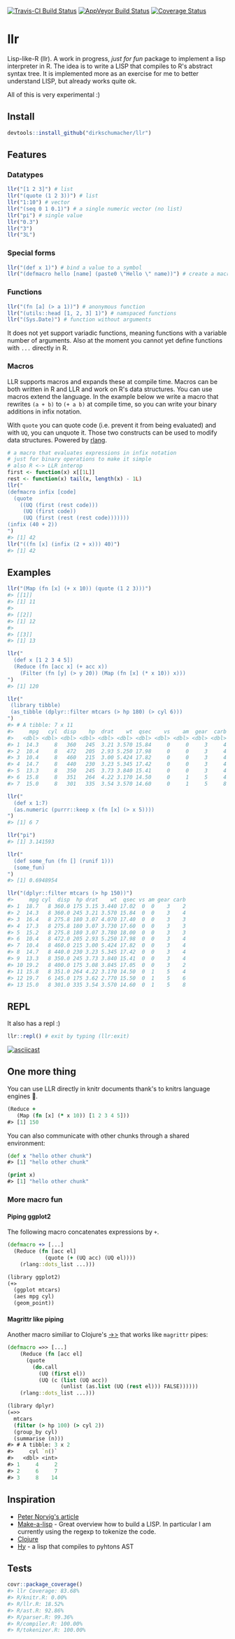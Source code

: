 [![Travis-CI Build Status](https://travis-ci.org/dirkschumacher/llr.svg?branch=master)](https://travis-ci.org/dirkschumacher/llr) [![AppVeyor Build Status](https://ci.appveyor.com/api/projects/status/github/dirkschumacher/llr?branch=master&svg=true)](https://ci.appveyor.com/project/dirkschumacher/llr) [![Coverage Status](https://img.shields.io/codecov/c/github/dirkschumacher/llr/master.svg)](https://codecov.io/github/dirkschumacher/llr?branch=master)

llr
===

Lisp-like-R (llr). A work in progress, *just for fun* package to implement a lisp interpreter in R. The idea is to write a LISP that compiles to R's abstract syntax tree. It is implemented more as an exercise for me to better understand LISP, but already works quite ok.

All of this is very experimental :)

Install
-------

``` r
devtools::install_github("dirkschumacher/llr")
```

Features
--------

### Datatypes

``` r
llr("[1 2 3]") # list
llr("(quote (1 2 3))") # list
llr("1:10") # vector
llr("(seq 0 1 0.1)") # a single numeric vector (no list)
llr("pi") # single value
llr("0.3")
llr("3")
llr("3L")
```

### Special forms

``` r
llr("(def x 1)") # bind a value to a symbol
llr("(defmacro hello [name] (paste0 \"Hello \" name))") # create a macro
```

### Functions

``` r
llr("(fn [a] (> a 1))") # anonymous function
llr("(utils::head [1, 2, 3] 1)") # namspaced functions
llr("(Sys.Date)") # function without arguments
```

It does not yet support variadic functions, meaning functions with a variable number of arguments. Also at the moment you cannot yet define functions with `...` directly in R.

### Macros

LLR supports macros and expands these at compile time. Macros can be both written in R and LLR and work on R's data structures. You can use macros extend the language. In the example below we write a macro that rewrites `(a + b)` to `(+ a b)` at compile time, so you can write your binary additions in infix notation.

With `quote` you can quote code (i.e. prevent it from being evaluated) and with `UQ`, you can unquote it. Those two constructs can be used to modify data structures. Powered by [rlang](https://github.com/tidyverse/rlang).

``` r
# a macro that evaluates expressions in infix notation
# just for binary operations to make it simple
# also R <-> LLR interop
first <- function(x) x[[1L]]
rest <- function(x) tail(x, length(x) - 1L)
llr("
(defmacro infix [code]
  (quote
    ((UQ (first (rest code)))
     (UQ (first code))
     (UQ (first (rest (rest code)))))))    
(infix (40 + 2))
")
#> [1] 42
llr("((fn [x] (infix (2 + x))) 40)")
#> [1] 42
```

Examples
--------

``` r
llr("(Map (fn [x] (+ x 10)) (quote (1 2 3)))")
#> [[1]]
#> [1] 11
#> 
#> [[2]]
#> [1] 12
#> 
#> [[3]]
#> [1] 13
```

``` r
llr("
  (def x [1 2 3 4 5])
  (Reduce (fn [acc x] (+ acc x)) 
    (Filter (fn [y] (> y 20)) (Map (fn [x] (* x 10)) x)))
")
#> [1] 120
```

``` r
llr("
 (library tibble)
 (as_tibble (dplyr::filter mtcars (> hp 180) (> cyl 6)))
")
#> # A tibble: 7 x 11
#>     mpg   cyl  disp    hp  drat    wt  qsec    vs    am  gear  carb
#>   <dbl> <dbl> <dbl> <dbl> <dbl> <dbl> <dbl> <dbl> <dbl> <dbl> <dbl>
#> 1  14.3     8   360   245  3.21 3.570 15.84     0     0     3     4
#> 2  10.4     8   472   205  2.93 5.250 17.98     0     0     3     4
#> 3  10.4     8   460   215  3.00 5.424 17.82     0     0     3     4
#> 4  14.7     8   440   230  3.23 5.345 17.42     0     0     3     4
#> 5  13.3     8   350   245  3.73 3.840 15.41     0     0     3     4
#> 6  15.8     8   351   264  4.22 3.170 14.50     0     1     5     4
#> 7  15.0     8   301   335  3.54 3.570 14.60     0     1     5     8
```

``` r
llr("
  (def x 1:7)
  (as.numeric (purrr::keep x (fn [x] (> x 5))))
")
#> [1] 6 7
```

``` r
llr("pi")
#> [1] 3.141593
```

``` r
llr("
  (def some_fun (fn [] (runif 1)))
  (some_fun)
")
#> [1] 0.6948954
```

``` r
llr("(dplyr::filter mtcars (> hp 150))")
#>     mpg cyl  disp  hp drat    wt  qsec vs am gear carb
#> 1  18.7   8 360.0 175 3.15 3.440 17.02  0  0    3    2
#> 2  14.3   8 360.0 245 3.21 3.570 15.84  0  0    3    4
#> 3  16.4   8 275.8 180 3.07 4.070 17.40  0  0    3    3
#> 4  17.3   8 275.8 180 3.07 3.730 17.60  0  0    3    3
#> 5  15.2   8 275.8 180 3.07 3.780 18.00  0  0    3    3
#> 6  10.4   8 472.0 205 2.93 5.250 17.98  0  0    3    4
#> 7  10.4   8 460.0 215 3.00 5.424 17.82  0  0    3    4
#> 8  14.7   8 440.0 230 3.23 5.345 17.42  0  0    3    4
#> 9  13.3   8 350.0 245 3.73 3.840 15.41  0  0    3    4
#> 10 19.2   8 400.0 175 3.08 3.845 17.05  0  0    3    2
#> 11 15.8   8 351.0 264 4.22 3.170 14.50  0  1    5    4
#> 12 19.7   6 145.0 175 3.62 2.770 15.50  0  1    5    6
#> 13 15.0   8 301.0 335 3.54 3.570 14.60  0  1    5    8
```

REPL
----

It also has a repl :)

``` r
llr::repl() # exit by typing (llr:exit)
```

[![asciicast](https://asciinema.org/a/129308.png)](https://asciinema.org/a/129308)

One more thing
--------------

You can use LLR directly in knitr documents thank's to knitrs language engines 🤗.

``` clojure
(Reduce + 
   (Map (fn [x] (* x 10)) [1 2 3 4 5]))
#> [1] 150
```

You can also communicate with other chunks through a shared environment:

``` clojure
(def x "hello other chunk")
#> [1] "hello other chunk"
```

``` clojure
(print x)
#> [1] "hello other chunk"
```

### More macro fun

#### Piping ggplot2

The following macro concatenates expressions by `+`.

``` clojure
(defmacro +> [...] 
  (Reduce (fn [acc el] 
            (quote (+ (UQ acc) (UQ el))))
    (rlang::dots_list ...)))
```

``` clojure
(library ggplot2)
(+> 
  (ggplot mtcars)
  (aes mpg cyl)
  (geom_point))    
```

#### Magrittr like piping

Another macro similiar to Clojure's [-&gt;&gt;](https://clojuredocs.org/clojure.core/-%3E%3E) that works like `magrittr` pipes:

``` clojure
(defmacro =>> [...] 
    (Reduce (fn [acc el] 
      (quote 
        (do.call
          (UQ (first el))
          (UQ (c (list (UQ acc)) 
                 (unlist (as.list (UQ (rest el))) FALSE))))))
    (rlang::dots_list ...)))
```

``` clojure
(library dplyr)
(=>>
  mtcars
  (filter (> hp 100) (> cyl 2))
  (group_by cyl)
  (summarise (n))) 
#> # A tibble: 3 x 2
#>     cyl `n()`
#>   <dbl> <int>
#> 1     4     2
#> 2     6     7
#> 3     8    14
```

Inspiration
-----------

-   [Peter Norvig's article](http://norvig.com/lispy.html)
-   [Make-a-lisp](https://github.com/kanaka/mal) - Great overview how to build a LISP. In particular I am currently using the regexp to tokenize the code.
-   [Clojure](https://clojure.org/)
-   [Hy](https://github.com/hylang/hy) - a lisp that compiles to pyhtons AST

Tests
-----

``` r
covr::package_coverage()
#> llr Coverage: 83.68%
#> R/knitr.R: 0.00%
#> R/llr.R: 18.52%
#> R/ast.R: 92.86%
#> R/parser.R: 99.36%
#> R/compiler.R: 100.00%
#> R/tokenizer.R: 100.00%
```
